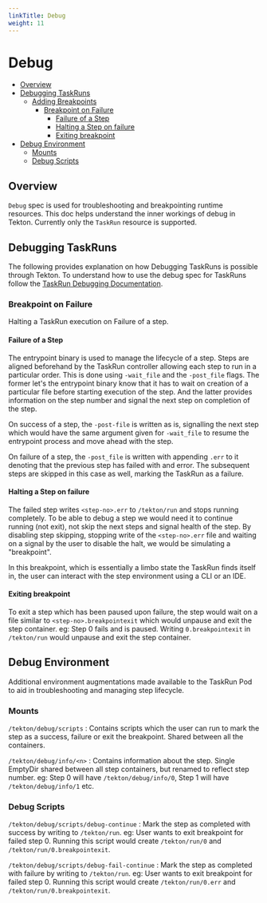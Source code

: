 ```yaml
---
linkTitle: Debug
weight: 11
---
```

# Debug

- [Overview](#overview)
- [Debugging TaskRuns](#debugging-taskruns)
  - [Adding Breakpoints](#adding-breakpoints)
    - [Breakpoint on Failure](#breakpoint-on-failure)
      - [Failure of a Step](#failure-of-a-step)
      - [Halting a Step on failure](#halting-a-step-on-failure)
      - [Exiting breakpoint](#exiting-breakpoint)
- [Debug Environment](#debug-environment)
  - [Mounts](#mounts)
  - [Debug Scripts](#debug-scripts)


## Overview

`Debug` spec is used for troubleshooting and breakpointing runtime resources. This doc helps understand the inner 
workings of debug in Tekton. Currently only the `TaskRun` resource is supported. 

## Debugging TaskRuns

The following provides explanation on how Debugging TaskRuns is possible through Tekton. To understand how to use 
the debug spec for TaskRuns follow the [TaskRun Debugging Documentation](/vault/Pipelines-main/taskruns/#debugging-a-taskrun).

### Breakpoint on Failure

Halting a TaskRun execution on Failure of a step.

#### Failure of a Step

The entrypoint binary is used to manage the lifecycle of a step. Steps are aligned beforehand by the TaskRun controller
allowing each step to run in a particular order. This is done using `-wait_file` and the `-post_file` flags. The former 
let's the entrypoint binary know that it has to wait on creation of a particular file before starting execution of the step.
And the latter provides information on the step number and signal the next step on completion of the step.

On success of a step, the `-post-file` is written as is, signalling the next step which would have the same argument given
for `-wait_file` to resume the entrypoint process and move ahead with the step. 

On failure of a step, the `-post_file` is written with appending `.err` to it denoting that the previous step has failed with
and error. The subsequent steps are skipped in this case as well, marking the TaskRun as a failure.

#### Halting a Step on failure

The failed step writes `<step-no>.err` to `/tekton/run` and stops running completely. To be able to debug a step we would
need it to continue running (not exit), not skip the next steps and signal health of the step. By disabling step skipping, 
stopping write of the `<step-no>.err` file and waiting on a signal by the user to disable the halt, we would be simulating a 
"breakpoint".

In this breakpoint, which is essentially a limbo state the TaskRun finds itself in, the user can interact with the step 
environment using a CLI or an IDE. 

#### Exiting breakpoint

To exit a step which has been paused upon failure, the step would wait on a file similar to `<step-no>.breakpointexit` which 
would unpause and exit the step container. eg: Step 0 fails and is paused. Writing `0.breakpointexit` in `/tekton/run`
would unpause and exit the step container.

## Debug Environment 

Additional environment augmentations made available to the TaskRun Pod to aid in troubleshooting and managing step lifecycle.

### Mounts

`/tekton/debug/scripts` : Contains scripts which the user can run to mark the step as a success, failure or exit the breakpoint.
Shared between all the containers.

`/tekton/debug/info/<n>` : Contains information about the step. Single EmptyDir shared between all step containers, but renamed 
to reflect step number. eg: Step 0 will have `/tekton/debug/info/0`, Step 1 will have `/tekton/debug/info/1` etc.

### Debug Scripts

`/tekton/debug/scripts/debug-continue` : Mark the step as completed with success by writing to `/tekton/run`. eg: User wants to exit
breakpoint for failed step 0. Running this script would create `/tekton/run/0` and `/tekton/run/0.breakpointexit`.

`/tekton/debug/scripts/debug-fail-continue` : Mark the step as completed with failure by writing to `/tekton/run`. eg: User wants to exit
breakpoint for failed step 0. Running this script would create `/tekton/run/0.err` and `/tekton/run/0.breakpointexit`.
